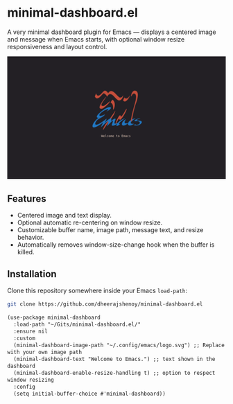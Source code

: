# minimal-dashboard.el

A very minimal dashboard plugin for Emacs — displays a centered image and message when Emacs starts, with optional window resize responsiveness and layout control.

![screenshot](screenshot.png) <!-- Optional: Add screenshot.png to your repo -->

## Features

- Centered image and text display.
- Optional automatic re-centering on window resize.
- Customizable buffer name, image path, message text, and resize behavior.
- Automatically removes window-size-change hook when the buffer is killed.

## Installation

Clone this repository somewhere inside your Emacs `load-path`:

```sh
git clone https://github.com/dheerajshenoy/minimal-dashboard.el
```

```elisp
(use-package minimal-dashboard
  :load-path "~/Gits/minimal-dashboard.el/"
  :ensure nil
  :custom
  (minimal-dashboard-image-path "~/.config/emacs/logo.svg") ;; Replace with your own image path
  (minimal-dashboard-text "Welcome to Emacs.") ;; text shown in the dashboard
  (minimal-dashboard-enable-resize-handling t) ;; option to respect window resizing
  :config
  (setq initial-buffer-choice #'minimal-dashboard))
```
